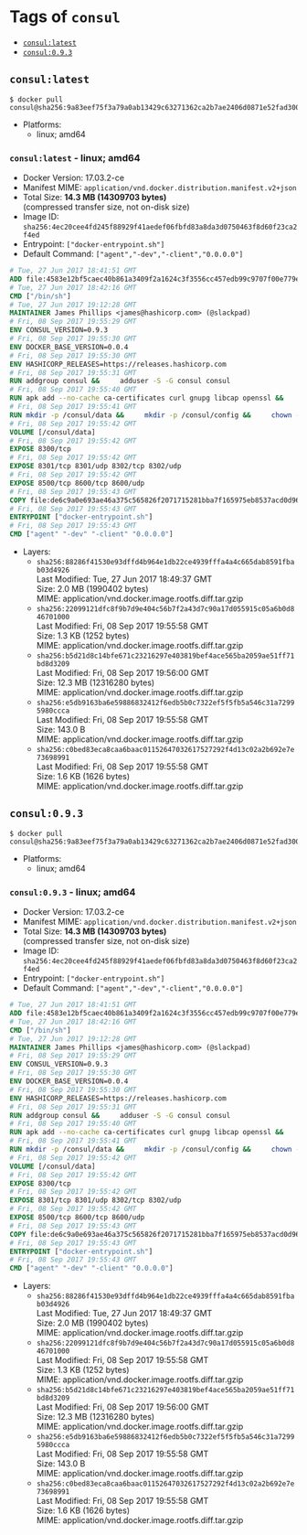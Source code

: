 <!-- THIS FILE IS GENERATED VIA './update-remote.sh' -->

# Tags of `consul`

-	[`consul:latest`](#consullatest)
-	[`consul:0.9.3`](#consul093)

## `consul:latest`

```console
$ docker pull consul@sha256:9a83eef75f3a79a0ab13429c63271362ca2b7ae2406d0871e52fad30054415ca
```

-	Platforms:
	-	linux; amd64

### `consul:latest` - linux; amd64

-	Docker Version: 17.03.2-ce
-	Manifest MIME: `application/vnd.docker.distribution.manifest.v2+json`
-	Total Size: **14.3 MB (14309703 bytes)**  
	(compressed transfer size, not on-disk size)
-	Image ID: `sha256:4ec20cee4fd245f88929f41aedef06fbfd83a8da3d0750463f8d60f23ca2f4ed`
-	Entrypoint: `["docker-entrypoint.sh"]`
-	Default Command: `["agent","-dev","-client","0.0.0.0"]`

```dockerfile
# Tue, 27 Jun 2017 18:41:51 GMT
ADD file:4583e12bf5caec40b861a3409f2a1624c3f3556cc457edb99c9707f00e779e45 in / 
# Tue, 27 Jun 2017 18:42:16 GMT
CMD ["/bin/sh"]
# Tue, 27 Jun 2017 19:12:28 GMT
MAINTAINER James Phillips <james@hashicorp.com> (@slackpad)
# Fri, 08 Sep 2017 19:55:29 GMT
ENV CONSUL_VERSION=0.9.3
# Fri, 08 Sep 2017 19:55:30 GMT
ENV DOCKER_BASE_VERSION=0.0.4
# Fri, 08 Sep 2017 19:55:30 GMT
ENV HASHICORP_RELEASES=https://releases.hashicorp.com
# Fri, 08 Sep 2017 19:55:31 GMT
RUN addgroup consul &&     adduser -S -G consul consul
# Fri, 08 Sep 2017 19:55:40 GMT
RUN apk add --no-cache ca-certificates curl gnupg libcap openssl &&     gpg --keyserver pgp.mit.edu --recv-keys 91A6E7F85D05C65630BEF18951852D87348FFC4C &&     mkdir -p /tmp/build &&     cd /tmp/build &&     wget ${HASHICORP_RELEASES}/docker-base/${DOCKER_BASE_VERSION}/docker-base_${DOCKER_BASE_VERSION}_linux_amd64.zip &&     wget ${HASHICORP_RELEASES}/docker-base/${DOCKER_BASE_VERSION}/docker-base_${DOCKER_BASE_VERSION}_SHA256SUMS &&     wget ${HASHICORP_RELEASES}/docker-base/${DOCKER_BASE_VERSION}/docker-base_${DOCKER_BASE_VERSION}_SHA256SUMS.sig &&     gpg --batch --verify docker-base_${DOCKER_BASE_VERSION}_SHA256SUMS.sig docker-base_${DOCKER_BASE_VERSION}_SHA256SUMS &&     grep ${DOCKER_BASE_VERSION}_linux_amd64.zip docker-base_${DOCKER_BASE_VERSION}_SHA256SUMS | sha256sum -c &&     unzip docker-base_${DOCKER_BASE_VERSION}_linux_amd64.zip &&     cp bin/gosu bin/dumb-init /bin &&     wget ${HASHICORP_RELEASES}/consul/${CONSUL_VERSION}/consul_${CONSUL_VERSION}_linux_amd64.zip &&     wget ${HASHICORP_RELEASES}/consul/${CONSUL_VERSION}/consul_${CONSUL_VERSION}_SHA256SUMS &&     wget ${HASHICORP_RELEASES}/consul/${CONSUL_VERSION}/consul_${CONSUL_VERSION}_SHA256SUMS.sig &&     gpg --batch --verify consul_${CONSUL_VERSION}_SHA256SUMS.sig consul_${CONSUL_VERSION}_SHA256SUMS &&     grep consul_${CONSUL_VERSION}_linux_amd64.zip consul_${CONSUL_VERSION}_SHA256SUMS | sha256sum -c &&     unzip -d /bin consul_${CONSUL_VERSION}_linux_amd64.zip &&     cd /tmp &&     rm -rf /tmp/build &&     apk del gnupg openssl &&     rm -rf /root/.gnupg
# Fri, 08 Sep 2017 19:55:41 GMT
RUN mkdir -p /consul/data &&     mkdir -p /consul/config &&     chown -R consul:consul /consul
# Fri, 08 Sep 2017 19:55:42 GMT
VOLUME [/consul/data]
# Fri, 08 Sep 2017 19:55:42 GMT
EXPOSE 8300/tcp
# Fri, 08 Sep 2017 19:55:42 GMT
EXPOSE 8301/tcp 8301/udp 8302/tcp 8302/udp
# Fri, 08 Sep 2017 19:55:42 GMT
EXPOSE 8500/tcp 8600/tcp 8600/udp
# Fri, 08 Sep 2017 19:55:43 GMT
COPY file:de6c9a0e693ae46a375c565826f2071715281bba7f165975eb8537acd0d96ff4 in /usr/local/bin/docker-entrypoint.sh 
# Fri, 08 Sep 2017 19:55:43 GMT
ENTRYPOINT ["docker-entrypoint.sh"]
# Fri, 08 Sep 2017 19:55:43 GMT
CMD ["agent" "-dev" "-client" "0.0.0.0"]
```

-	Layers:
	-	`sha256:88286f41530e93dffd4b964e1db22ce4939fffa4a4c665dab8591fbab03d4926`  
		Last Modified: Tue, 27 Jun 2017 18:49:37 GMT  
		Size: 2.0 MB (1990402 bytes)  
		MIME: application/vnd.docker.image.rootfs.diff.tar.gzip
	-	`sha256:22099121dfc8f9b7d9e404c56b7f2a43d7c90a17d055915c05a6b0d846701000`  
		Last Modified: Fri, 08 Sep 2017 19:55:58 GMT  
		Size: 1.3 KB (1252 bytes)  
		MIME: application/vnd.docker.image.rootfs.diff.tar.gzip
	-	`sha256:b5d21d8c14bfe671c23216297e403819bef4ace565ba2059ae51ff71bd8d3209`  
		Last Modified: Fri, 08 Sep 2017 19:56:00 GMT  
		Size: 12.3 MB (12316280 bytes)  
		MIME: application/vnd.docker.image.rootfs.diff.tar.gzip
	-	`sha256:e5db9163ba6e59886832412f6edb5b0c7322ef5f5fb5a546c31a72995980ccca`  
		Last Modified: Fri, 08 Sep 2017 19:55:58 GMT  
		Size: 143.0 B  
		MIME: application/vnd.docker.image.rootfs.diff.tar.gzip
	-	`sha256:c0bed83eca8caa6baac01152647032617527292f4d13c02a2b692e7e73698991`  
		Last Modified: Fri, 08 Sep 2017 19:55:58 GMT  
		Size: 1.6 KB (1626 bytes)  
		MIME: application/vnd.docker.image.rootfs.diff.tar.gzip

## `consul:0.9.3`

```console
$ docker pull consul@sha256:9a83eef75f3a79a0ab13429c63271362ca2b7ae2406d0871e52fad30054415ca
```

-	Platforms:
	-	linux; amd64

### `consul:0.9.3` - linux; amd64

-	Docker Version: 17.03.2-ce
-	Manifest MIME: `application/vnd.docker.distribution.manifest.v2+json`
-	Total Size: **14.3 MB (14309703 bytes)**  
	(compressed transfer size, not on-disk size)
-	Image ID: `sha256:4ec20cee4fd245f88929f41aedef06fbfd83a8da3d0750463f8d60f23ca2f4ed`
-	Entrypoint: `["docker-entrypoint.sh"]`
-	Default Command: `["agent","-dev","-client","0.0.0.0"]`

```dockerfile
# Tue, 27 Jun 2017 18:41:51 GMT
ADD file:4583e12bf5caec40b861a3409f2a1624c3f3556cc457edb99c9707f00e779e45 in / 
# Tue, 27 Jun 2017 18:42:16 GMT
CMD ["/bin/sh"]
# Tue, 27 Jun 2017 19:12:28 GMT
MAINTAINER James Phillips <james@hashicorp.com> (@slackpad)
# Fri, 08 Sep 2017 19:55:29 GMT
ENV CONSUL_VERSION=0.9.3
# Fri, 08 Sep 2017 19:55:30 GMT
ENV DOCKER_BASE_VERSION=0.0.4
# Fri, 08 Sep 2017 19:55:30 GMT
ENV HASHICORP_RELEASES=https://releases.hashicorp.com
# Fri, 08 Sep 2017 19:55:31 GMT
RUN addgroup consul &&     adduser -S -G consul consul
# Fri, 08 Sep 2017 19:55:40 GMT
RUN apk add --no-cache ca-certificates curl gnupg libcap openssl &&     gpg --keyserver pgp.mit.edu --recv-keys 91A6E7F85D05C65630BEF18951852D87348FFC4C &&     mkdir -p /tmp/build &&     cd /tmp/build &&     wget ${HASHICORP_RELEASES}/docker-base/${DOCKER_BASE_VERSION}/docker-base_${DOCKER_BASE_VERSION}_linux_amd64.zip &&     wget ${HASHICORP_RELEASES}/docker-base/${DOCKER_BASE_VERSION}/docker-base_${DOCKER_BASE_VERSION}_SHA256SUMS &&     wget ${HASHICORP_RELEASES}/docker-base/${DOCKER_BASE_VERSION}/docker-base_${DOCKER_BASE_VERSION}_SHA256SUMS.sig &&     gpg --batch --verify docker-base_${DOCKER_BASE_VERSION}_SHA256SUMS.sig docker-base_${DOCKER_BASE_VERSION}_SHA256SUMS &&     grep ${DOCKER_BASE_VERSION}_linux_amd64.zip docker-base_${DOCKER_BASE_VERSION}_SHA256SUMS | sha256sum -c &&     unzip docker-base_${DOCKER_BASE_VERSION}_linux_amd64.zip &&     cp bin/gosu bin/dumb-init /bin &&     wget ${HASHICORP_RELEASES}/consul/${CONSUL_VERSION}/consul_${CONSUL_VERSION}_linux_amd64.zip &&     wget ${HASHICORP_RELEASES}/consul/${CONSUL_VERSION}/consul_${CONSUL_VERSION}_SHA256SUMS &&     wget ${HASHICORP_RELEASES}/consul/${CONSUL_VERSION}/consul_${CONSUL_VERSION}_SHA256SUMS.sig &&     gpg --batch --verify consul_${CONSUL_VERSION}_SHA256SUMS.sig consul_${CONSUL_VERSION}_SHA256SUMS &&     grep consul_${CONSUL_VERSION}_linux_amd64.zip consul_${CONSUL_VERSION}_SHA256SUMS | sha256sum -c &&     unzip -d /bin consul_${CONSUL_VERSION}_linux_amd64.zip &&     cd /tmp &&     rm -rf /tmp/build &&     apk del gnupg openssl &&     rm -rf /root/.gnupg
# Fri, 08 Sep 2017 19:55:41 GMT
RUN mkdir -p /consul/data &&     mkdir -p /consul/config &&     chown -R consul:consul /consul
# Fri, 08 Sep 2017 19:55:42 GMT
VOLUME [/consul/data]
# Fri, 08 Sep 2017 19:55:42 GMT
EXPOSE 8300/tcp
# Fri, 08 Sep 2017 19:55:42 GMT
EXPOSE 8301/tcp 8301/udp 8302/tcp 8302/udp
# Fri, 08 Sep 2017 19:55:42 GMT
EXPOSE 8500/tcp 8600/tcp 8600/udp
# Fri, 08 Sep 2017 19:55:43 GMT
COPY file:de6c9a0e693ae46a375c565826f2071715281bba7f165975eb8537acd0d96ff4 in /usr/local/bin/docker-entrypoint.sh 
# Fri, 08 Sep 2017 19:55:43 GMT
ENTRYPOINT ["docker-entrypoint.sh"]
# Fri, 08 Sep 2017 19:55:43 GMT
CMD ["agent" "-dev" "-client" "0.0.0.0"]
```

-	Layers:
	-	`sha256:88286f41530e93dffd4b964e1db22ce4939fffa4a4c665dab8591fbab03d4926`  
		Last Modified: Tue, 27 Jun 2017 18:49:37 GMT  
		Size: 2.0 MB (1990402 bytes)  
		MIME: application/vnd.docker.image.rootfs.diff.tar.gzip
	-	`sha256:22099121dfc8f9b7d9e404c56b7f2a43d7c90a17d055915c05a6b0d846701000`  
		Last Modified: Fri, 08 Sep 2017 19:55:58 GMT  
		Size: 1.3 KB (1252 bytes)  
		MIME: application/vnd.docker.image.rootfs.diff.tar.gzip
	-	`sha256:b5d21d8c14bfe671c23216297e403819bef4ace565ba2059ae51ff71bd8d3209`  
		Last Modified: Fri, 08 Sep 2017 19:56:00 GMT  
		Size: 12.3 MB (12316280 bytes)  
		MIME: application/vnd.docker.image.rootfs.diff.tar.gzip
	-	`sha256:e5db9163ba6e59886832412f6edb5b0c7322ef5f5fb5a546c31a72995980ccca`  
		Last Modified: Fri, 08 Sep 2017 19:55:58 GMT  
		Size: 143.0 B  
		MIME: application/vnd.docker.image.rootfs.diff.tar.gzip
	-	`sha256:c0bed83eca8caa6baac01152647032617527292f4d13c02a2b692e7e73698991`  
		Last Modified: Fri, 08 Sep 2017 19:55:58 GMT  
		Size: 1.6 KB (1626 bytes)  
		MIME: application/vnd.docker.image.rootfs.diff.tar.gzip
